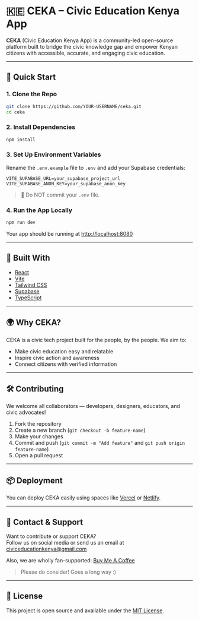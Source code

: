 # 🇰🇪 CEKA – Civic Education Kenya App

**CEKA** (Civic Education Kenya App) is a community-led open-source platform built to bridge the civic knowledge gap and empower Kenyan citizens with accessible, accurate, and engaging civic education.

---

## 🚀 Quick Start

### 1. Clone the Repo

```bash
git clone https://github.com/YOUR-USERNAME/ceka.git
cd ceka
```

### 2. Install Dependencies

```bash
npm install
```

### 3. Set Up Environment Variables

Rename the `.env.example` file to `.env` and add your Supabase credentials:

```env
VITE_SUPABASE_URL=your_supabase_project_url
VITE_SUPABASE_ANON_KEY=your_supabase_anon_key
```

> 🔐 Do NOT commit your `.env` file.

### 4. Run the App Locally

```bash
npm run dev
```

Your app should be running at [http://localhost:8080](http://localhost:8080/)

---

## 🧠 Built With

- [React](https://react.dev/)
- [Vite](https://vitejs.dev/)
- [Tailwind CSS](https://tailwindcss.com/)
- [Supabase](https://supabase.com/)
- [TypeScript](https://www.typescriptlang.org/)

---

## 🌍 Why CEKA?

CEKA is a civic tech project built for the people, by the people. We aim to:
- Make civic education easy and relatable
- Inspire civic action and awareness
- Connect citizens with verified information

---

## 🛠️ Contributing

We welcome all collaborators — developers, designers, educators, and civic advocates!

1. Fork the repository
2. Create a new branch (`git checkout -b feature-name`)
3. Make your changes
4. Commit and push (`git commit -m "Add feature"` and `git push origin feature-name`)
5. Open a pull request

---

## 📦 Deployment

You can deploy CEKA easily using spaces like [Vercel](https://vercel.com/) or [Netlify](https://www.netlify.com/).

---

## 💬 Contact & Support

Want to contribute or support CEKA?  
Follow us on social media or send us an email at [civiceducationkenya@gmail.com](https://mail.google.com/mail/?extsrc=mailto&url=mailto%3Aciviceducationkenya%40gmail.com%3Fsubject%3DRE%3A%26body%3DDear%2520CEK%2C)

Also, we are wholly fan-supported: [Buy Me A Coffee](https://ko-fi.com/civiceducationkenya)

> Please do consider! Goes a long way :)

---

## 📄 License

This project is open source and available under the [MIT License](LICENSE).
